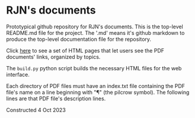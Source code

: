 RJN's documents
===============

Prototypical github repository for RJN's documents.  This is the top-level
README.md file for the project.  The '.md' means it's github markdown to 
produce the top-level documentation file for the repository.

Click [here](./index.html) to see a set of HTML pages that let users see
the PDF documents' links, organized by topics.

The `build.py` python script builds the necessary HTML files for the web
interface.

Each directory of PDF files must have an index.txt file containing the 
PDF file's name on a line beginning with "¶" (the pilcrow symbol).  The
following lines are that PDF file's description lines.

Constructed 4 Oct 2023
